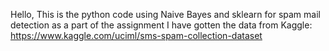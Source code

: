 Hello, 
This is the python code using Naive Bayes and sklearn for spam mail detection as a part of the assignment
I have gotten the data from Kaggle: 
https://www.kaggle.com/uciml/sms-spam-collection-dataset
